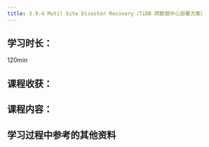 ```yaml
---
title: 3.9.4 Mutil Site Disaster Recovery（TiDB 跨数据中心部署方案）
---
```


## 学习时长：

120min

## 课程收获：



## 课程内容：

> 






## 学习过程中参考的其他资料

